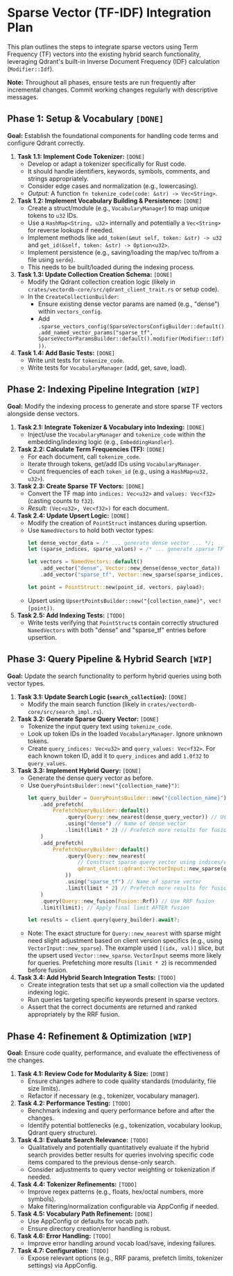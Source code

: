 # Sparse Vector (TF-IDF) Integration Plan

This plan outlines the steps to integrate sparse vectors using Term Frequency (TF) vectors into the existing hybrid search functionality, leveraging Qdrant's built-in Inverse Document Frequency (IDF) calculation (`Modifier::Idf`).

**Note:** Throughout all phases, ensure tests are run frequently after incremental changes. Commit working changes regularly with descriptive messages.

## Phase 1: Setup & Vocabulary `[DONE]`

**Goal:** Establish the foundational components for handling code terms and configure Qdrant correctly.

1.  **Task 1.1: Implement Code Tokenizer:** `[DONE]`
    *   Develop or adapt a tokenizer specifically for Rust code.
    *   It should handle identifiers, keywords, symbols, comments, and strings appropriately.
    *   Consider edge cases and normalization (e.g., lowercasing).
    *   *Output:* A function `fn tokenize_code(code: &str) -> Vec<String>`.
2.  **Task 1.2: Implement Vocabulary Building & Persistence:** `[DONE]`
    *   Create a struct/module (e.g., `VocabularyManager`) to map unique tokens to `u32` IDs.
    *   Use a `HashMap<String, u32>` internally and potentially a `Vec<String>` for reverse lookups if needed.
    *   Implement methods like `add_token(&mut self, token: &str) -> u32` and `get_id(&self, token: &str) -> Option<u32>`.
    *   Implement persistence (e.g., saving/loading the map/vec to/from a file using `serde`).
    *   This needs to be built/loaded during the indexing process.
3.  **Task 1.3: Update Collection Creation Schema:** `[DONE]`
    *   Modify the Qdrant collection creation logic (likely in `crates/vectordb-core/src/qdrant_client_trait.rs` or setup code).
    *   In the `CreateCollectionBuilder`:
        *   Ensure existing dense vector params are named (e.g., "dense") within `vectors_config`.
        *   Add `.sparse_vectors_config(SparseVectorsConfigBuilder::default().add_named_vector_params("sparse_tf", SparseVectorParamsBuilder::default().modifier(Modifier::Idf)))`.
4.  **Task 1.4: Add Basic Tests:** `[DONE]`
    *   Write unit tests for `tokenize_code`.
    *   Write tests for `VocabularyManager` (add, get, save, load).

## Phase 2: Indexing Pipeline Integration `[WIP]`

**Goal:** Modify the indexing process to generate and store sparse TF vectors alongside dense vectors.

1.  **Task 2.1: Integrate Tokenizer & Vocabulary into Indexing:** `[DONE]`
    *   Inject/use the `VocabularyManager` and `tokenize_code` within the embedding/indexing logic (e.g., `EmbeddingHandler`).
2.  **Task 2.2: Calculate Term Frequencies (TF):** `[DONE]`
    *   For each document, call `tokenize_code`.
    *   Iterate through tokens, get/add IDs using `VocabularyManager`.
    *   Count frequencies of each `token_id` (e.g., using a `HashMap<u32, u32>`).
3.  **Task 2.3: Create Sparse TF Vectors:** `[DONE]`
    *   Convert the TF map into `indices: Vec<u32>` and `values: Vec<f32>` (casting counts to `f32`).
    *   *Result:* `(Vec<u32>, Vec<f32>)` for each document.
4.  **Task 2.4: Update Upsert Logic:** `[DONE]`
    *   Modify the creation of `PointStruct` instances during upsertion.
    *   Use `NamedVectors` to hold both vector types:
        ```rust
        let dense_vector_data = /* ... generate dense vector ... */;
        let (sparse_indices, sparse_values) = /* ... generate sparse TF vector ... */;

        let vectors = NamedVectors::default()
            .add_vector("dense", Vector::new_dense(dense_vector_data))
            .add_vector("sparse_tf", Vector::new_sparse(sparse_indices, sparse_values));

        let point = PointStruct::new(point_id, vectors, payload);
        ```
    *   Upsert using `UpsertPointsBuilder::new("{collection_name}", vec![point])`.
5.  **Task 2.5: Add Indexing Tests:** `[TODO]`
    *   Write tests verifying that `PointStruct`s contain correctly structured `NamedVectors` with both "dense" and "sparse_tf" entries before upsertion.

## Phase 3: Query Pipeline & Hybrid Search `[WIP]`

**Goal:** Update the search functionality to perform hybrid queries using both vector types.

1.  **Task 3.1: Update Search Logic (`search_collection`):** `[DONE]`
    *   Modify the main search function (likely in `crates/vectordb-core/src/search_impl.rs`).
2.  **Task 3.2: Generate Sparse Query Vector:** `[DONE]`
    *   Tokenize the input query text using `tokenize_code`.
    *   Look up token IDs in the loaded `VocabularyManager`. Ignore unknown tokens.
    *   Create `query_indices: Vec<u32>` and `query_values: Vec<f32>`. For each known token ID, add it to `query_indices` and add `1.0f32` to `query_values`.
3.  **Task 3.3: Implement Hybrid Query:** `[DONE]`
    *   Generate the dense query vector as before.
    *   Use `QueryPointsBuilder::new("{collection_name}")`:
        ```rust
        let query_builder = QueryPointsBuilder::new("{collection_name}")
            .add_prefetch(
                PrefetchQueryBuilder::default()
                    .query(Query::new_nearest(dense_query_vector)) // Use actual dense vector
                    .using("dense") // Name of dense vector
                    .limit(limit * 2) // Prefetch more results for fusion
            )
            .add_prefetch(
                PrefetchQueryBuilder::default()
                    .query(Query::new_nearest(
                        // Construct sparse query vector using indices/values from Task 3.2
                        qdrant_client::qdrant::VectorInput::new_sparse(query_indices, query_values) 
                    ))
                    .using("sparse_tf") // Name of sparse vector
                    .limit(limit * 2) // Prefetch more results for fusion
            )
            .query(Query::new_fusion(Fusion::Rrf)) // Use RRF fusion
            .limit(limit); // Apply final limit AFTER fusion

        let results = client.query(query_builder).await?;
        ```
    *   Note: The exact structure for `Query::new_nearest` with sparse might need slight adjustment based on client version specifics (e.g., using `VectorInput::new_sparse`). The example used `[(idx, val)]` slice, but the upsert used `Vector::new_sparse`. `VectorInput` seems more likely for queries. Prefetching more results (`limit * 2`) is recommended before fusion.
4.  **Task 3.4: Add Hybrid Search Integration Tests:** `[TODO]`
    *   Create integration tests that set up a small collection via the updated indexing logic.
    *   Run queries targeting specific keywords present in sparse vectors.
    *   Assert that the correct documents are returned and ranked appropriately by the RRF fusion.

## Phase 4: Refinement & Optimization `[WIP]`

**Goal:** Ensure code quality, performance, and evaluate the effectiveness of the changes.

1.  **Task 4.1: Review Code for Modularity & Size:** `[DONE]`
    *   Ensure changes adhere to code quality standards (modularity, file size limits).
    *   Refactor if necessary (e.g., tokenizer, vocabulary manager).
2.  **Task 4.2: Performance Testing:** `[TODO]`
    *   Benchmark indexing and query performance before and after the changes.
    *   Identify potential bottlenecks (e.g., tokenization, vocabulary lookup, Qdrant query structure).
3.  **Task 4.3: Evaluate Search Relevance:** `[TODO]`
    *   Qualitatively and potentially quantitatively evaluate if the hybrid search provides better results for queries involving specific code items compared to the previous dense-only search.
    *   Consider adjustments to query vector weighting or tokenization if needed.
4.  **Task 4.4: Tokenizer Refinements:** `[TODO]`
    *   Improve regex patterns (e.g., floats, hex/octal numbers, more symbols).
    *   Make filtering/normalization configurable via AppConfig if needed.
5.  **Task 4.5: Vocabulary Path Refinement:** `[DONE]`
    *   Use AppConfig or defaults for vocab path.
    *   Ensure directory creation/error handling is robust.
6.  **Task 4.6: Error Handling:** `[TODO]`
    *   Improve error handling around vocab load/save, indexing failures.
7.  **Task 4.7: Configuration:** `[TODO]`
    *   Expose relevant options (e.g., RRF params, prefetch limits, tokenizer settings) via AppConfig. 